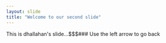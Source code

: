 ```yaml
---
layout: slide
title: "Welcome to our second slide"
---
```

This is dhallahan's slide...$$$###
Use the left arrow to go back

